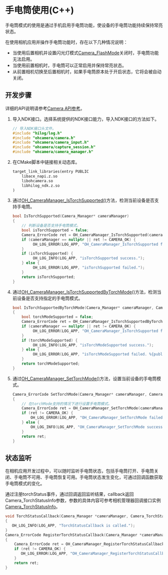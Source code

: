 # 手电筒使用(C++)
<!--Kit: Camera Kit-->
<!--Subsystem: Multimedia-->
<!--Owner: @qano-->
<!--SE: @leo_ysl-->
<!--TSE: @xchaosioda-->

手电筒模式的使用是通过手机启用手电筒功能，使设备的手电筒功能持续保持常亮状态。

在使用相机应用并操作手电筒功能时，存在以下几种情况说明：

- 当使用后置相机并设置闪光灯模式[Camera_FlashMode](../../reference/apis-camera-kit/capi-camera-h.md#camera_flashmode)关闭时，手电筒功能无法启用。
- 当使用前置相机时，手电筒可以正常启用并保持常亮状态。
- 从前置相机切换至后置相机时，如果手电筒原本处于开启状态，它将会被自动关闭。

## 开发步骤

详细的API说明请参考[Camera API参考](../../reference/apis-camera-kit/capi-oh-camera.md)。

1. 导入NDK接口。选择系统提供的NDK接口能力，导入NDK接口的方法如下。

   ```c++
   // 导入NDK接口头文件。
   #include "hilog/log.h"
   #include "ohcamera/camera.h"
   #include "ohcamera/camera_input.h"
   #include "ohcamera/capture_session.h"
   #include "ohcamera/camera_manager.h"
   ```

2. 在CMake脚本中链接相关动态库。

    ```txt
    target_link_libraries(entry PUBLIC
        libace_napi.z.so
        libohcamera.so
        libhilog_ndk.z.so
    )
    ```

3. 通过[OH_CameraManager_IsTorchSupported()](../../reference/apis-camera-kit/capi-camera-manager-h.md#oh_cameramanager_istorchsupported)方法，检测当前设备是否支持手电筒。

   ```c++
   bool IsTorchSupported(Camera_Manager* cameraManager)
   {
       // 判断设备是否支持手电筒模式。
       bool isTorchSupported = false;
       Camera_ErrorCode ret = OH_CameraManager_IsTorchSupported(cameraManager, &isTorchSupported);
       if (cameraManager == nullptr || ret != CAMERA_OK) {
            OH_LOG_ERROR(LOG_APP, "OH_CameraManager_IsTorchSupported failed.");
       }
       if (isTorchSupported) {
            OH_LOG_INFO(LOG_APP, "isTorchSupported success.");
       } else {
            OH_LOG_ERROR(LOG_APP, "isTorchSupported failed.");
       }
       return isTorchSupported;
   }

   ```

4. 通过[OH_CameraManager_IsTorchSupportedByTorchMode()](../../reference/apis-camera-kit/capi-camera-manager-h.md#oh_cameramanager_istorchsupportedbytorchmode)方法，检测当前设备是否支持指定的手电筒模式。

   ```c++
   bool IsTorchSupportedByTorchMode(Camera_Manager* cameraManager, Camera_TorchMode torchMode)
   {
       bool torchModeSupported = false;
       Camera_ErrorCode ret = OH_CameraManager_IsTorchSupportedByTorchMode(cameraManager, torchMode, &torchModeSupported);
       if (cameraManager == nullptr || ret != CAMERA_OK) {
            OH_LOG_ERROR(LOG_APP, "OH_CameraManager_IsTorchSupported failed.");
       }
       if (torchModeSupported) {
            OH_LOG_INFO(LOG_APP, "isTorchModeSupported success.");
       } else {
            OH_LOG_ERROR(LOG_APP, "isTorchModeSupported failed. %{public}d ", ret);
       }
       return torchModeSupported;
   }

   ```

5. 通过[OH_CameraManager_SetTorchMode()](../../reference/apis-camera-kit/capi-camera-manager-h.md#oh_cameramanager_settorchmode)方法，设置当前设备的手电筒模式。

   ```c++
   Camera_ErrorCode SetTorchMode(Camera_Manager* cameraManager, Camera_TorchMode torchMode)
   {
       // 在torchMode支持的情况下进行设置手电筒模式。
       Camera_ErrorCode ret = OH_CameraManager_SetTorchMode(cameraManager, torchMode);
       if (ret != CAMERA_OK) {
           OH_LOG_ERROR(LOG_APP, "OH_CameraManager_SetTorchMode failed. %{public}d ", ret);
       } else {
           OH_LOG_INFO(LOG_APP, "OH_CameraManager_SetTorchMode success.");
       }
       return ret;
   }
   ```


## 状态监听

在相机应用开发过程中，可以随时监听手电筒状态，包括手电筒打开、手电筒关闭、手电筒不可用、手电筒恢复可用。手电筒状态发生变化，可通过回调函数获取手电筒模式的变化。

   通过注册torchStatus事件，通过回调返回监听结果，callback返回Camera_TorchStatusInfo参数，参数的具体内容可参考相机管理器回调接口实例[Camera_TorchStatusInfo](../../reference/apis-camera-kit/capi-oh-camera-camera-torchstatusinfo.md)。

   ```c++
   void TorchStatusCallback(Camera_Manager *cameraManager, Camera_TorchStatusInfo* torchStatus)
   {
      OH_LOG_INFO(LOG_APP, "TorchStatusCallback is called.");
   }
   Camera_ErrorCode RegisterTorchStatusCallback(Camera_Manager *cameraManager)
   {
       Camera_ErrorCode ret = OH_CameraManager_RegisterTorchStatusCallback(cameraManager, TorchStatusCallback);
       if (ret != CAMERA_OK) {
          OH_LOG_ERROR(LOG_APP, "OH_CameraManager_RegisterTorchStatusCallback failed.");
       }
       return ret;
   }
   ```